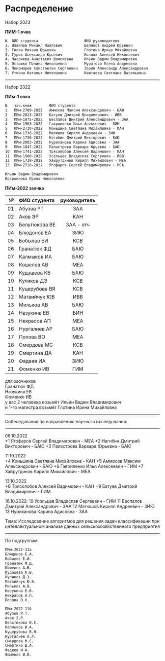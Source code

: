 # Распределение  

Набор 2023  

**ПИМ-1 очка**  

```txt
№  ФИО студента                     ФИО руководителя
1. Вавилов Михаил Павлович          Беляков Андрей Юрьевич
2. Гилин Михаил Юрьевич             Глотина Ирина Михайловна
3. Гуров Александр Юрьевич          Козлов Алексей Николаевич
4. Насриева Анастасия Шамсиевна     Ильин Вадим Владимирович
5. Осташко Полина Николаевна        Муратова Елена Андреевна
6. Пономарев Константин Сергеевич   Зорин Александр Александрович
7. Уткина Наталья Николаевна        Каштаева Светлана Васильевна
```  

---  

Набор 2022  

**ПИм-1 очка**  

```txt
№	зач.книж        ФИО студента
1	ПИм-2709-2022	Аммосов Максим Александрович - БАЮ
2	ПИм-2823-2022	Батуев Дмитрий Владимирович - ИВВ
3	ПИм-1975-2022	Беспалов Дмитрий Александрович - ЗАА
4	ПИм-1963-2022	Гавриленко Илья Алексеевич - БИН
5	ПИм-2730-2022	Коньшина Светлана Михайловна - КАН
6	ПИм-1738-2022	Матюшов Кирилл Андреевич - ЗИЮ
7	ПИм-1736-2022	Нагибин Дмитрий Викторович - БАЮ
8	ПИм-2003-2022	Нуриханова Карина Адисовна - ЗАА
9	ПИм-1847-2022	Паластрова Варвара Юрьевна - БАЮ
10	ПИм-1741-2022	Трясолобов Алексей Вадимович - КАН
11	ПИм-1980-2022	Усольцев Владислав Сергеевич - ИВВ
12	ПИм-1739-2022	Хайрутдинов Кирилл Михайлович - МЕА
13	ПИм-2710-2022	Ягофаров Сергей Владимирович - МЕА

Ильин Вадим Владимирович  
Бояршинова Ирина Николаевна  
```  

**ПИм-2022 заочка**  

| № | ФИО студента | руководитель |
|-:|:-|:-:|
01|Абузов РТ|ЗАА
02|Аков ЭР|КАН
03|Бельтюкова ВЕ|ЗАА - отч
04|Блюдонов ЕА|ЗИЮ
05|Бобылев ЕИ|КСВ
06|Гранатюк ФД|БАЮ
07|Калмыков ИА|БАЮ
08|Кошелев АВ|МЕА
09|Кудашева КВ|БАЮ
10|Куликов ДЭ|КСВ
11|Куцерубова ВЯ|КСВ
12|Матвийчук ЮВ|ИВВ
13|Мильков АВ|БАЮ
14|Назукина ЕВ|БИН
15|Некрасов АП|МЕА
16|Нургалиев АР|БАЮ
17|Попова ВО|МЕА
18|Смердова МС|КСВ
19|Смертина ДА|КАН
20|Фадеев ИА|ЗИЮ
21|Фоменко ИВ|ГИМ

для заочников  
Гранатюк ФД  
Назукина ЕВ  
Фоменко ИВ  
у вас 2 человека возьмёт Ильин Вадим Владимирович  
и 1-го магистра возьмёт Глотина Ирина Михайловна  

---  

Собеседования по направлению научного исследования:  

---  

06.10.2022  
+1 Ягофаров Сергей Владимирович - МЕА
+2 Нагибин Дмитрий Викторович - БАЮ
+3 Паластрова Варвара Юрьевна - БАЮ

11.10.2022  
+4 Коньшина Светлана Михайловна - КАН
+5 Аммосов Максим Александрович - БАЮ
+6 Гавриленко Илья Алексеевич - ГИМ
+7 Хайрутдинов Кирилл Михайлович - МЕА

13.10.2022  
+8 Трясолобов Алексей Вадимович - КАН
+9 Батуев Дмитрий Владимирович - ГИМ

18.10.2022:
10 Усольцев Владислав Сергеевич - ГИМ
11 Беспалов Дмитрий Александрович - ЗАА
12 Матюшов Кирилл Андреевич - ЗИЮ
13 Нуриханова Карина Адисовна - ЗАА

Тема: Исследование алгоритмов для решения задач классификации при интеллектуальном анализе данных сельскохозяйственного предприятия  

---  

По подгруппам  

```txt
ПИм-2022-11а
Блюдонов Е.А.
Бобылев Е.И.
Гранатюк Ф.Д.
Кошелев А.В.
Кудашева К.В.
Куликов Д.Э.
Матвийчук Ю.В.
Мильков А.В.
Назукина Е.В.
Некрасов А.П.
Попова В.О.

ПИм-2022-11б
Абузов Р.Т.
Аков Э.Р.
Бельтюкова В.Е.
Калмыков И.А.
Куцерубова В.Я.
Нургалиев А.Р.
Смердова М.С.
Смертина Д.А.
Фадеев И.А.
Фоменко И.В.
```
